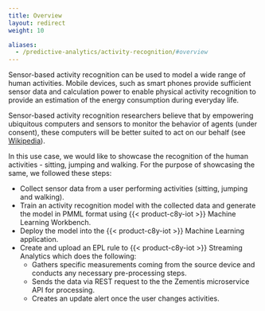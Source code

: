 ```yaml
---
title: Overview
layout: redirect
weight: 10

aliases:
  - /predictive-analytics/activity-recognition/#overview
---
```


Sensor-based activity recognition can be used to model a wide range of human activities. Mobile devices, such as smart phones provide sufficient sensor data and calculation power to enable physical activity recognition to provide an estimation of the energy consumption during everyday life.

Sensor-based activity recognition researchers believe that by empowering ubiquitous computers and sensors to monitor the behavior of agents (under consent), these computers will be better suited to act on our behalf (see [Wikipedia](https://en.wikipedia.org/wiki/Activity_recognition)).

In this use case, we would like to showcase the recognition of the human activities - sitting, jumping and walking. For the purpose of showcasing the same, we followed these steps:

* Collect sensor data from a user performing activities (sitting, jumping and walking).
* Train an activity recognition model with the collected data and generate the model in PMML format using {{< product-c8y-iot >}} Machine Learning Workbench.
* Deploy the model into the {{< product-c8y-iot >}} Machine Learning application.
* Create and upload an EPL rule to {{< product-c8y-iot >}} Streaming Analytics which does the following:
	* Gathers specific measurements coming from the source device and conducts any necessary pre-processing steps.
	* Sends the data via REST request to the the Zementis microservice API for processing.
	* Creates an update alert once the user changes activities.
